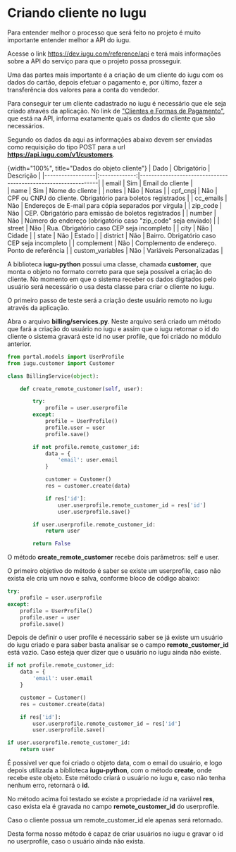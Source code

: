 # Criando cliente no Iugu

Para entender melhor o processo que será feito no projeto é muito importante entender melhor a API do iugu.

Acesse o link <https://dev.iugu.com/reference/api> e terá mais informações sobre a API do serviço para que o projeto possa prosseguir.

Uma das partes mais importante é a criação de um cliente do iugu com os dados do cartão, depois efetuar o pagamento e, por último, fazer a transferência dos valores para a conta do vendedor.

Para conseguir ter um cliente cadastrado no iugu é necessário que ele seja criado através da aplicação. No link de ["Clientes e Formas de Pagamento"](), que está na API, informa exatamente quais os dados do cliente que são necessários.

Segundo os dados da aqui as informações abaixo devem ser enviadas como requisição do tipo POST para a url **https://api.iugu.com/v1/customers**.

{width="100%", title="Dados do objeto cliente"}
| Dado             | Obrigatório   | Descrição                                                     |
|------------------|:-------------:|---------------------------------------------------------------|
| email   		   | Sim           | Email do cliente      										   |    
| name     		   | Sim           | Nome do cliente      										   | 
| notes     	   | Não           | Notas													       | 
| cpf_cnpj     	   | Não           | CPF ou CNPJ do cliente. Obrigatório para boletos registrados  | 
| cc_emails        | Não           | Endereços de E-mail para cópia separados por vírgula     	   | 
| zip_code     	   | Não           | CEP. Obrigatório para emissão de boletos registrados     	   | 
| number     	   | Não           | Número do endereço (obrigatório caso "zip_code" seja enviado) | 
| street     	   | Não           | Rua. Obrigatório caso CEP seja incompleto    				   | 
| city     		   | Não           | Cidade  									 				   | 
| state     	   | Não           | Estado										 				   | 
| district     	   | Não           | Bairro. Obrigatório caso CEP seja incompleto 				   | 
| complement       | Não           | Complemento de endereço. Ponto de referência 				   | 
| custom_variables | Não           | Variáveis Personalizadas 									   | 

A biblioteca **iugu-python** possui uma classe, chamada **customer**, que monta o objeto no formato correto para que seja possível a criação do cliente. No momento em que o sistema receber os dados digitados pelo usuário será necessário o usa desta classe para criar o cliente no iugu.

O primeiro passo de teste será a criação deste usuário remoto no iugu através da aplicação.

Abra o arquivo **billing/services.py**. Neste arquivo será criado um método que fará a criação do usuário no iugu e assim que o iugu retornar o id do cliente o sistema gravará este id no user profile, que foi criádo no módulo anterior.

```python
from portal.models import UserProfile
from iugu.customer import Customer

class BillingService(object):

    def create_remote_customer(self, user):

        try:
            profile = user.userprofile
        except:
            profile = UserProfile()
            profile.user = user
            profile.save()

        if not profile.remote_customer_id:
            data = {
                'email': user.email
            }

            customer = Customer()
            res = customer.create(data)

            if res['id']:
                user.userprofile.remote_customer_id = res['id']
                user.userprofile.save()

        if user.userprofile.remote_customer_id:
            return user

        return False
```

O método **create_remote_customer** recebe dois parâmetros: self e user.

O primeiro objetivo do método é saber se existe um userprofile, caso não exista ele cria um novo e salva, conforme bloco de código abaixo:

```python
try:
    profile = user.userprofile
except:
    profile = UserProfile()
    profile.user = user
    profile.save()
```

Depois de definir o user profile é necessário saber se já existe um usuário do iugu criado e para saber basta analisar se o campo **remote_customer_id** está vazio. Caso esteja quer dizer que o usuário no iugu ainda não existe.

```python
if not profile.remote_customer_id:
    data = {
        'email': user.email
    }

    customer = Customer()
    res = customer.create(data)

    if res['id']:
        user.userprofile.remote_customer_id = res['id']
        user.userprofile.save()

if user.userprofile.remote_customer_id:
    return user
```

É possível ver que foi criado o objeto data, com o email do usuário, e logo depois utilizada a biblioteca **iugu-python**, com o método **create**, onde recebe este objeto. Este método criará o usuário no iugu e, caso não tenha nenhum erro, retornará o **id**.

No método acima foi testado se existe a propriedade *id* na variável **res**, caso exista ela é gravada no campo **remote_customer_id** do userprofile.

Caso o cliente possua um remote_customer_id ele apenas será retornado.

Desta forma nosso método é capaz de criar usuários no iugu e gravar o id no userprofile, caso o usuário ainda não exista.